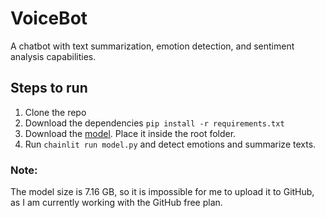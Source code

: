 # VoiceBot

A chatbot with text summarization, emotion detection, and sentiment analysis capabilities.

## Steps to run

1. Clone the repo
2. Download the dependencies `pip install -r requirements.txt`
3. Download the [model](https://huggingface.co/TheBloke/Llama-2-7B-Chat-GGML/blob/main/llama-2-7b-chat.ggmlv3.q8_0.bin). Place it inside the root folder.
4. Run `chainlit run model.py` and detect emotions and summarize texts.

### **Note:**
The model size is 7.16 GB, so it is impossible for me to upload it to GitHub, as I am currently working with the GitHub free plan.
